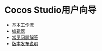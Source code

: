 # Cocos Studio用户向导
* [基本工作流](../../chapter2/Directory/zh.html)
* [编辑器](../../chapter3/Directory/zh.html)
* [常见问题解答](../../chapter4/Directory/zh.html)
* [版本发布说明](../../chapter5/ReleaseNote/zh.html)
	